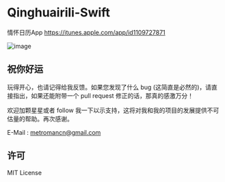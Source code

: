 # Qinghuairili-Swift
情怀日历App https://itunes.apple.com/app/id1109727871

![image](https://github.com/metromancn/Qinghuairili-Swift/blob/master/qinghuairli.gif)

## 祝你好运
玩得开心，也请记得给我反馈。如果您发现了什么 bug (这简直是必然的)，请直接指出，如果还能附带一个 pull request 修正的话，那真的感激万分！

欢迎加颗星星或者 follow 我一下以示支持，这将对我和我的项目的发展提供不可估量的帮助。再次感谢。

E-Mail : metromancn@gmail.com

## 许可
MIT License
